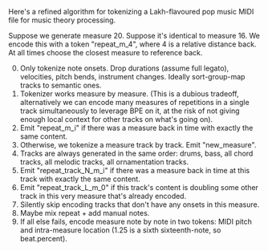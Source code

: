 Here's a refined algorithm for tokenizing a Lakh-flavoured pop music MIDI file for music theory processing.

Suppose we generate measure 20. Suppose it's identical to measure 16. We encode this with a token "repeat_m_4", where 4 is a relative distance back. At all times choose the closest measure to reference back.

0. Only tokenize note onsets. Drop durations (assume full legato), velocities, pitch bends, instrument changes. Ideally sort-group-map tracks to semantic ones.
1. Tokenizer works measure by measure. (This is a dubious tradeoff, alternatively we can encode many measures of repetitions in a single track simultaneously to leverage BPE on it, at the risk of not giving enough local context for other tracks on what's going on).
2. Emit "repeat_m_i" if there was a measure back in time with exactly the same content.
3. Otherwise, we tokenize a measure track by track. Emit "new_measure".
4. Tracks are always generated in the same order: drums, bass, all chord tracks, all melodic tracks, all ornamentation tracks.
5. Emit "repeat_track_N_m_i" if there was a measure back in time at this track with exactly the same content.
6. Emit "repeat_track_L_m_0" if this track's content is doubling some other track in this very measure that's already encoded.
7. Silently skip encoding tracks that don't have any onsets in this measure.
98. Maybe mix repeat + add manual notes.
99. If all else fails, encode measure note by note in two tokens: MIDI pitch and intra-measure location (1.25 is a sixth sixteenth-note, so beat.percent).
